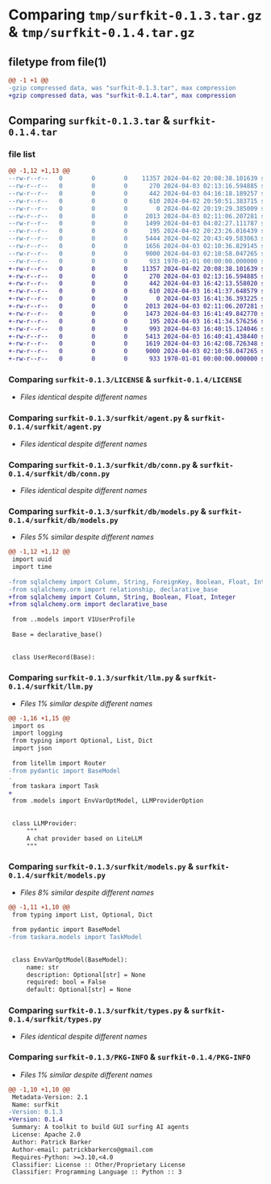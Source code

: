 # Comparing `tmp/surfkit-0.1.3.tar.gz` & `tmp/surfkit-0.1.4.tar.gz`

## filetype from file(1)

```diff
@@ -1 +1 @@
-gzip compressed data, was "surfkit-0.1.3.tar", max compression
+gzip compressed data, was "surfkit-0.1.4.tar", max compression
```

## Comparing `surfkit-0.1.3.tar` & `surfkit-0.1.4.tar`

### file list

```diff
@@ -1,12 +1,13 @@
--rw-r--r--   0        0        0    11357 2024-04-02 20:08:38.101639 surfkit-0.1.3/LICENSE
--rw-r--r--   0        0        0      270 2024-04-03 02:13:16.594885 surfkit-0.1.3/README.md
--rw-r--r--   0        0        0      442 2024-04-03 04:16:18.189257 surfkit-0.1.3/pyproject.toml
--rw-r--r--   0        0        0      610 2024-04-02 20:50:51.383715 surfkit-0.1.3/surfkit/agent.py
--rw-r--r--   0        0        0        0 2024-04-02 20:19:29.385009 surfkit-0.1.3/surfkit/cli.py
--rw-r--r--   0        0        0     2013 2024-04-03 02:11:06.207281 surfkit-0.1.3/surfkit/db/conn.py
--rw-r--r--   0        0        0     1499 2024-04-03 04:02:27.111787 surfkit-0.1.3/surfkit/db/models.py
--rw-r--r--   0        0        0      195 2024-04-02 20:23:26.016439 surfkit-0.1.3/surfkit/env.py
--rw-r--r--   0        0        0     5444 2024-04-02 20:43:49.583063 surfkit-0.1.3/surfkit/llm.py
--rw-r--r--   0        0        0     1656 2024-04-03 02:10:36.829145 surfkit-0.1.3/surfkit/models.py
--rw-r--r--   0        0        0     9000 2024-04-03 02:10:58.047265 surfkit-0.1.3/surfkit/types.py
--rw-r--r--   0        0        0      933 1970-01-01 00:00:00.000000 surfkit-0.1.3/PKG-INFO
+-rw-r--r--   0        0        0    11357 2024-04-02 20:08:38.101639 surfkit-0.1.4/LICENSE
+-rw-r--r--   0        0        0      270 2024-04-03 02:13:16.594885 surfkit-0.1.4/README.md
+-rw-r--r--   0        0        0      442 2024-04-03 16:42:13.558020 surfkit-0.1.4/pyproject.toml
+-rw-r--r--   0        0        0      610 2024-04-03 16:41:37.648579 surfkit-0.1.4/surfkit/agent.py
+-rw-r--r--   0        0        0        0 2024-04-03 16:41:36.393225 surfkit-0.1.4/surfkit/cli.py
+-rw-r--r--   0        0        0     2013 2024-04-03 02:11:06.207281 surfkit-0.1.4/surfkit/db/conn.py
+-rw-r--r--   0        0        0     1473 2024-04-03 16:41:49.842770 surfkit-0.1.4/surfkit/db/models.py
+-rw-r--r--   0        0        0      195 2024-04-03 16:41:34.576256 surfkit-0.1.4/surfkit/env.py
+-rw-r--r--   0        0        0      993 2024-04-03 16:40:15.124046 surfkit-0.1.4/surfkit/hub.py
+-rw-r--r--   0        0        0     5413 2024-04-03 16:40:41.438440 surfkit-0.1.4/surfkit/llm.py
+-rw-r--r--   0        0        0     1619 2024-04-03 16:42:08.726348 surfkit-0.1.4/surfkit/models.py
+-rw-r--r--   0        0        0     9000 2024-04-03 02:10:58.047265 surfkit-0.1.4/surfkit/types.py
+-rw-r--r--   0        0        0      933 1970-01-01 00:00:00.000000 surfkit-0.1.4/PKG-INFO
```

### Comparing `surfkit-0.1.3/LICENSE` & `surfkit-0.1.4/LICENSE`

 * *Files identical despite different names*

### Comparing `surfkit-0.1.3/surfkit/agent.py` & `surfkit-0.1.4/surfkit/agent.py`

 * *Files identical despite different names*

### Comparing `surfkit-0.1.3/surfkit/db/conn.py` & `surfkit-0.1.4/surfkit/db/conn.py`

 * *Files identical despite different names*

### Comparing `surfkit-0.1.3/surfkit/db/models.py` & `surfkit-0.1.4/surfkit/db/models.py`

 * *Files 5% similar despite different names*

```diff
@@ -1,12 +1,12 @@
 import uuid
 import time
 
-from sqlalchemy import Column, String, ForeignKey, Boolean, Float, Integer
-from sqlalchemy.orm import relationship, declarative_base
+from sqlalchemy import Column, String, Boolean, Float, Integer
+from sqlalchemy.orm import declarative_base
 
 from ..models import V1UserProfile
 
 Base = declarative_base()
 
 
 class UserRecord(Base):
```

### Comparing `surfkit-0.1.3/surfkit/llm.py` & `surfkit-0.1.4/surfkit/llm.py`

 * *Files 1% similar despite different names*

```diff
@@ -1,16 +1,15 @@
 import os
 import logging
 from typing import Optional, List, Dict
 import json
 
 from litellm import Router
-from pydantic import BaseModel
-
 from taskara import Task
+
 from .models import EnvVarOptModel, LLMProviderOption
 
 
 class LLMProvider:
     """
     A chat provider based on LiteLLM
     """
```

### Comparing `surfkit-0.1.3/surfkit/models.py` & `surfkit-0.1.4/surfkit/models.py`

 * *Files 8% similar despite different names*

```diff
@@ -1,11 +1,10 @@
 from typing import List, Optional, Dict
 
 from pydantic import BaseModel
-from taskara.models import TaskModel
 
 
 class EnvVarOptModel(BaseModel):
     name: str
     description: Optional[str] = None
     required: bool = False
     default: Optional[str] = None
```

### Comparing `surfkit-0.1.3/surfkit/types.py` & `surfkit-0.1.4/surfkit/types.py`

 * *Files identical despite different names*

### Comparing `surfkit-0.1.3/PKG-INFO` & `surfkit-0.1.4/PKG-INFO`

 * *Files 1% similar despite different names*

```diff
@@ -1,10 +1,10 @@
 Metadata-Version: 2.1
 Name: surfkit
-Version: 0.1.3
+Version: 0.1.4
 Summary: A toolkit to build GUI surfing AI agents
 License: Apache 2.0
 Author: Patrick Barker
 Author-email: patrickbarkerco@gmail.com
 Requires-Python: >=3.10,<4.0
 Classifier: License :: Other/Proprietary License
 Classifier: Programming Language :: Python :: 3
```

